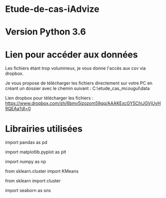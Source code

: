 # Etude-de-cas-iAdvize

# Version Python 3.6

# Lien pour accéder aux données

Les fichiers étant trop volumineux, je vous donne l'accès aux csv via dropbox.

Je vous propose de télécharger les fichiers directement sur votre PC en créant un dossier avec le chemin suivant :
C:\\etude_cas_mcougul\\data

Lien dropbox pour télécharger les fichiers : https://www.dropbox.com/sh/6bmv5jzozom59qq/AAAKExcGY5ChiJGVjUyH9QEAa?dl=0

# Librairies utilisées
import pandas as pd

import matplotlib.pyplot as plt

import numpy as np

from sklearn.cluster import KMeans

from sklearn import cluster

import seaborn as sns
